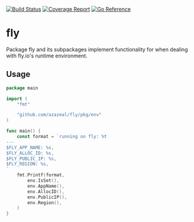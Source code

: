 [![Build Status](https://github.com/azazeal/fly/actions/workflows/build.yml/badge.svg)](https://github.com/azazeal/fly/actions/workflows/build.yml)
[![Coverage Report](https://coveralls.io/repos/github/azazeal/fly/badge.svg?branch=master)](https://coveralls.io/github/azazeal/fly?branch=master)
[![Go Reference](https://pkg.go.dev/badge/github.com/azazeal/fly.svg)](https://pkg.go.dev/github.com/azazeal/fly)

# fly

Package fly and its subpackages implement functionality for when dealing with
fly.io's runtime environment.

## Usage

```go
package main

import (
	"fmt"

	"github.com/azazeal/fly/pkg/env"
)

func main() {
	const format = `running on fly: %t
---
$FLY_APP_NAME: %s,
$FLY_ALLOC_ID: %s,
$FLY_PUBLIC_IP: %s,
$FLY_REGION: %s,
`
	fmt.Printf(format,
		env.IsSet(),
		env.AppName(),
		env.AllocID(),
		env.PublicIP(),
		env.Region(),
	)
}
```
